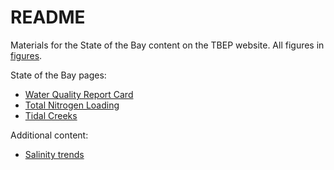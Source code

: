 # README

Materials for the State of the Bay content on the TBEP website.  All figures in [figures](figures/).

State of the Bay pages: 

* [Water Quality Report Card](https://tbep-tech.github.io/State-of-the-Bay/water-quality-decision-matrix)
* [Total Nitrogen Loading](https://tbep-tech.github.io/State-of-the-Bay/total-nitrogen-loading)
* [Tidal Creeks](https://tbep-tech.github.io/State-of-the-Bay/tidal-creeks)

Additional content: 

* [Salinity trends](https://tbep-tech.github.io/State-of-the-Bay/salinity-trends)
